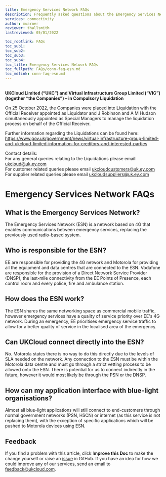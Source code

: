 ```yaml
---
title: Emergency Services Network FAQs
description: Frequently asked questions about the Emergency Services Network (ESN)
services: connectivity
author: mwarner
reviewer: thallsmith
lastreviewed: 05/01/2022

toc_rootlink: FAQs
toc_sub1: 
toc_sub2:
toc_sub3:
toc_sub4:
toc_title: Emergency Services Network FAQs
toc_fullpath: FAQs/conn-faq-esn.md
toc_mdlink: conn-faq-esn.md
---
```


<br>**UKCloud Limited (“UKC”) and Virtual Infrastructure Group Limited (“VIG”) (together “the Companies”) – in Compulsory Liquidation**

On 25 October 2022, the Companies were placed into Liquidation with the Official Receiver appointed as Liquidator and J Robinson and A M Hudson simultaneously appointed as Special Managers to manage the liquidation process on behalf of the Official Receiver.

Further information regarding the Liquidations can be found here: <https://www.gov.uk/government/news/virtual-infrastructure-group-limited-and-ukcloud-limited-information-for-creditors-and-interested-parties>

Contact details:<br>
For any general queries relating to the Liquidations please email <ukcloud@uk.ey.com><br>
For customer related queries please email <ukcloudcustomers@uk.ey.com><br>
For supplier related queries please email <ukcloudsuppliers@uk.ey.com>

# Emergency Services Network FAQs

## What is the Emergency Services Network?

The Emergency Services Network (ESN) is a network based on 4G that enables communications between emergency services, replacing the previously used radio-based system.

## Who is responsible for the ESN?

EE are responsible for providing the 4G network and Motorola for providing all the equipment and data centres that are connected to the ESN. Vodafone are responsible for the provision of a Direct Network Service Provider (DNSP), the last-mile connectivity from the EE Points of Presence, each control room and every police, fire and ambulance station.

## How does the ESN work?

The ESN shares the same networking space as commercial mobile traffic, however emergency services have a quality of service priority over EE's 4G network. During an emergency, EE prioritises emergency service traffic to allow for a better quality of service in the localised area of the emergency.

## Can UKCloud connect directly into the ESN?

No. Motorola states there is no way to do this directly due to the levels of SLA needed on the network. Any connection to the ESN must be within the Motorola data centre and must go through a strict vetting process to be allowed onto the ESN. There is potential for us to connect indirectly in the future, however it would most likely be through the PSN or the DNSP.

## How can my application interface with blue-light organisations?

Almost all blue-light applications will still connect to end-customers through normal government networks (PSN, HSCN) or internet (as this service is not replacing them), with the exception of specific applications which will be pushed to Motorola devices using ESN.

## Feedback

If you find a problem with this article, click **Improve this Doc** to make the change yourself or raise an [issue](https://github.com/UKCloud/documentation/issues) in GitHub. If you have an idea for how we could improve any of our services, send an email to <feedback@ukcloud.com>.
